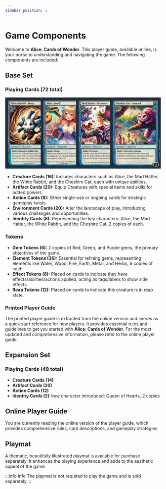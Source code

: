 ```yaml
---
sidebar_position: 1
---
```


# Game Components

Welcome to **Alice: Cards of Wonder**. This player guide, available online, is your portal to understanding and navigating the game. The following components are included:

## Base Set

### Playing Cards (72 total)
![Example banner](../img/tutorial/basic-components-creatures.jpg)
   - **Creature Cards (16):** Includes characters such as Alice, the Mad Hatter, the White Rabbit, and the Cheshire Cat, each with unique abilities.
   - **Artifact Cards (20):** Equip Creatures with special items and skills for added powers.
   - **Action Cards (8):** Either single-use or ongoing cards for strategic gameplay twists.
   - **Environment Cards (20):** Alter the landscape of play, introducing various challenges and opportunities.
   - **Identity Cards (8):** Representing the key characters: Alice, the Mad Hatter, the White Rabbit, and the Cheshire Cat, 2 copies of each.

### Tokens
- **Gem Tokens (6):** 2 copies of Red, Green, and Purple gems, the primary objectives of the game.
- **Element Tokens (36):** Essential for refining gems, representing elements like Water, Wood, Fire, Earth, Metal, and Herbs, 6 copies of each.
- **Effect Tokens (8):** Placed on cards to indicate they have effects/abilities/actions applied, acting as tags/labels to show side effects.
- **Reap Tokens (12):** Placed on cards to indicate this creature is in reap state.

### Printed Player Guide
The printed player guide is extracted from the online version and serves as a quick start reference for new players. It provides essential rules and guidelines to get you started with **Alice: Cards of Wonder**. For the most updated and comprehensive information, please refer to the online player guide.

## Expansion Set

### Playing Cards (48 total)
- **Creature Cards (14)**
- **Artifact Cards (20)**
- **Action Cards (12)**
- **Identity Cards (2)** New character introduced: Queen of Hearts, 2 copies

## Online Player Guide
You are currently reading the online version of the player guide, which provides comprehensive rules, card descriptions, and gameplay strategies.

## Playmat 
A thematic, beautifully illustrated playmat is available for purchase separately. It enhances the playing experience and adds to the aesthetic appeal of the game.

:::info Info
The playmat is not required to play the game and is sold separately.
:::
